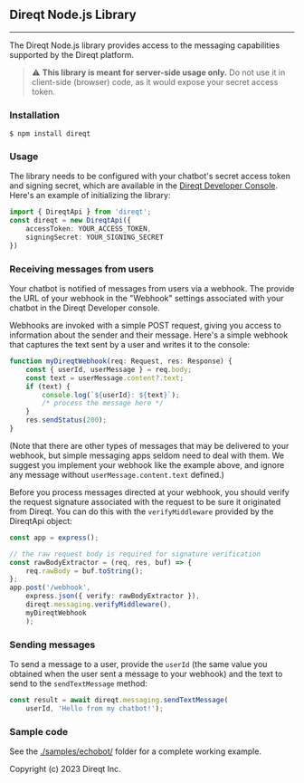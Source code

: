## Direqt Node.js Library
------------

The Direqt Node.js library provides access to the messaging capabilities supported by the Direqt platform.

> :warning: **This library is meant for server-side usage only.** Do not use it in client-side (browser) code, as it would expose your secret access token.

### Installation

```
$ npm install direqt
```

### Usage

The library needs to be configured with your chatbot's secret access token and signing secret, which are available in the [Direqt Developer Console](https://console.direqt.io). Here's an example of initializing the library:

```typescript
import { DireqtApi } from 'direqt';
const direqt = new DireqtApi({
    accessToken: YOUR_ACCESS_TOKEN,
    signingSecret: YOUR_SIGNING_SECRET
})
```

### Receiving messages from users

Your chatbot is notified of messages from users via a webhook. The provide the URL of your webhook in the "Webhook" settings associated with your chatbot in the Direqt Developer console.

Webhooks are invoked with a simple POST request, giving you access to information about the sender and their message. Here's a simple webhook that captures the text sent by a user and writes it to the console:

```typescript
function myDireqtWebhook(req: Request, res: Response) {
    const { userId, userMessage } = req.body;
    const text = userMessage.content?.text;
    if (text) {
        console.log(`${userId}: ${text}`);
        /* process the message here */
    }
    res.sendStatus(200);
}
```

(Note that there are other types of messages that may be delivered to your webhook, but simple messaging apps seldom need to deal with them. We suggest you implement your webhook like the example above, and ignore any message without `userMessage.content.text` defined.)

Before you process messages directed at your webhook, you should verify the request signature associated with the request to be sure it originated from Direqt. You can do this with the `verifyMiddleware` provided by the DireqtApi object:

```typescript
const app = express();

// the raw request body is required for signature verification
const rawBodyExtractor = (req, res, buf) => {
    req.rawBody = buf.toString();
};
app.post('/webhook', 
    express.json({ verify: rawBodyExtractor }),
    direqt.messaging.verifyMiddleware(),
    myDireqtWebhook
    );
```

### Sending messages

To send a message to a user, provide the `userId` (the same value you obtained when the user sent a message to your webhook) and the text to send to the `sendTextMessage` method:

```typescript
const result = await direqt.messaging.sendTextMessage(
    userId, 'Hello from my chatbot!');
```

### Sample code

See the [./samples/echobot/](samples/echobot/) folder for a complete working example.



Copyright (c) 2023 Direqt Inc.
